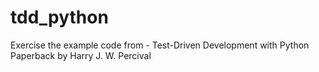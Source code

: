 # tdd_python
Exercise the example code from - Test-Driven Development with Python Paperback by Harry J. W. Percival 